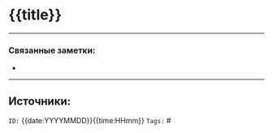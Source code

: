 # {{title}}




---
### Связанные заметки:
- 

---
**Источники**: 
- 

`ID:` {{date:YYYYMMDD}}{{time:HHmm}}
`Tags:` #